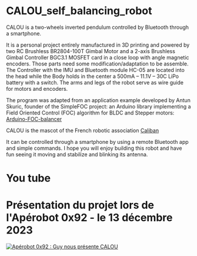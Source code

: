 # CALOU_self_balancing_robot
CALOU is a two-wheels inverted pendulum controlled by Bluetooth through a smartphone.

It is a personal project entirely manufactured in 3D printing and powered by two RC Brushless BR2804-100T Gimbal Motor and a 2-axis Brushless Gimbal Controller BGC3.1 MOSFET card in a close loop with angle magnetic encoders. Those parts need some modification/adaptation to be assemble. The Controller with the IMU and Bluetooth module HC-05 are located into the head while the Body holds in the center a 500mA – 11.1V – 30C LiPo battery with a switch. The arms and legs of the robot serve as wire guide for motors and encoders.

The program was adapted from an application example developed by Antun Skuric, founder of the SimpleFOC project: an Arduino library implementing a Field Oriented Control (FOC) algorithm for BLDC and Stepper motors:
[Arduino-FOC-balancer](https://github.com/simplefoc/Arduino-FOC-balancer)

CALOU is the mascot of the French robotic association
[Caliban](https://www.facebook.com/AssoCaliban)

It can be controlled through a smartphone by using a remote Bluetooth app and simple commands. 
I hope you will enjoy building this robot and have fun seeing it moving and stabilize and blinking its antenna.

# You tube

# Présentation du projet lors de l'Apérobot 0x92  - le 13 décembre 2023

[![Apérobot 0x92 : Guy nous présente CALOU](https://i.ytimg.com/vi/fIwBQCcEI_Y/maxresdefault.jpg)](https://youtu.be/fIwBQCcEI_Y?si=7qKZwHnpSAFOepEM)

